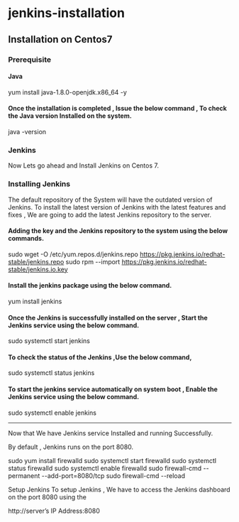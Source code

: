 # jenkins-installation

## Installation on Centos7

### Prerequisite 

#### Java
yum install java-1.8.0-openjdk.x86_64 -y

#### Once the installation is completed , Issue the below command , To check the Java version Installed on the system.
java -version

### Jenkins
Now Lets go ahead and Install Jenkins on Centos 7.

### Installing Jenkins
The default repository of the System will have the outdated version of Jenkins.
To install the latest version of Jenkins with the latest features and fixes , We are going to add the latest Jenkins repository to the server.

#### Adding the key and the Jenkins repository to the system using the below commands.
sudo wget -O /etc/yum.repos.d/jenkins.repo https://pkg.jenkins.io/redhat-stable/jenkins.repo
sudo rpm --import https://pkg.jenkins.io/redhat-stable/jenkins.io.key

#### Install the jenkins package using the below command.
yum install jenkins

#### Once the Jenkins is successfully installed on the server , Start the Jenkins service using the below command.
sudo systemctl start jenkins

#### To check the status of the Jenkins ,Use the below command,
sudo systemctl status jenkins

#### To start the jenkins service automatically on system boot , Enable the Jenkins service using the below command.
sudo systemctl enable jenkins

---
Now that We have Jenkins service Installed and running Successfully.

By default , Jenkins runs on the port 8080.

sudo yum install firewalld
sudo systemctl start firewalld
sudo systemctl status firewalld
sudo systemctl enable firewalld
sudo firewall-cmd --permanent --add-port=8080/tcp
sudo firewall-cmd --reload

Setup Jenkins
To setup Jenkins , We have to access the Jenkins dashboard on the port 8080 using the

http://server’s IP Address:8080
